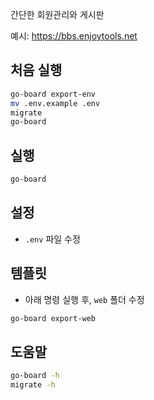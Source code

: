 간단한 회원관리와 게시판

예시: https://bbs.enjoytools.net


## 처음 실행

```sh
go-board export-env
mv .env.example .env
migrate
go-board
```


## 실행

```sh
go-board
```


## 설정

* `.env` 파일 수정


## 템플릿

* 아래 명령 실행 후, `web` 폴더 수정
```sh
go-board export-web
```


## 도움말
```sh
go-board -h
migrate -h
```
